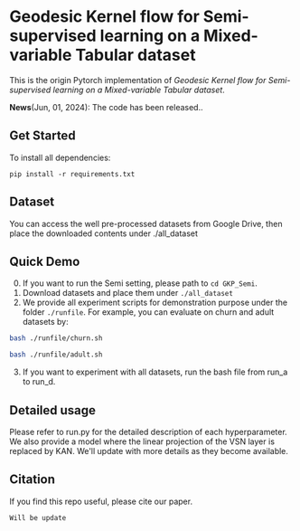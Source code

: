 # Geodesic Kernel flow for Semi-supervised learning on a Mixed-variable Tabular dataset

This is the origin Pytorch implementation of *Geodesic Kernel flow for Semi-supervised learning on a Mixed-variable Tabular dataset*.

**News**(Jun, 01, 2024): The code has been released..
 

## Get Started

To install all dependencies:
```
pip install -r requirements.txt
```

## Dataset
You can access the well pre-processed datasets from Google Drive, then place the downloaded contents under ./all_dataset

## Quick Demo
0. If you want to run the Semi setting, please path to `cd GKP_Semi`. 
1. Download datasets and place them under `./all_dataset`
2. We provide all experiment scripts for demonstration purpose under the folder `./runfile`. For example, you can evaluate on churn and adult datasets by:

```bash
bash ./runfile/churn.sh 
```
```bash
bash ./runfile/adult.sh 
```

3. If you want to experiment with all datasets, run the bash file from run_a to run_d.

## Detailed usage
Please refer to run.py for the detailed description of each hyperparameter.
We also provide a model where the linear projection of the VSN layer is replaced by KAN. We'll update with more details as they become available.

## Citation
If you find this repo useful, please cite our paper. 

```
Will be update
```

